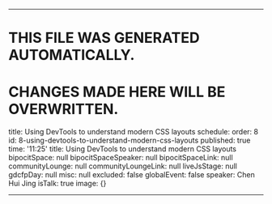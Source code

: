 ----

# THIS FILE WAS GENERATED AUTOMATICALLY.
# CHANGES MADE HERE WILL BE OVERWRITTEN.

title: Using DevTools to understand modern CSS layouts
schedule:
  order: 8
  id: 8-using-devtools-to-understand-modern-css-layouts
  published: true
  time: '11:25'
  title: Using DevTools to understand modern CSS layouts
  bipocitSpace: null
  bipocitSpaceSpeaker: null
  bipocitSpaceLink: null
  communityLounge: null
  communityLoungeLink: null
  liveJsStage: null
  gdcfpDay: null
  misc: null
  excluded: false
  globalEvent: false
  speaker: Chen Hui Jing
  isTalk: true
  image: {}

----

